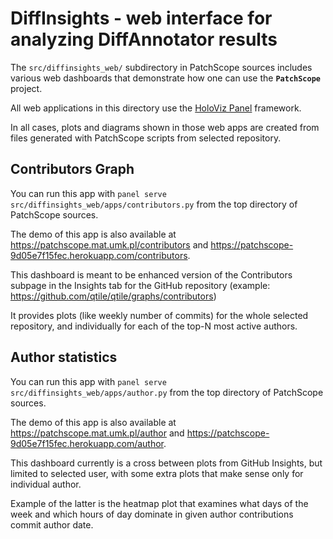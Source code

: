 # DiffInsights - web interface for analyzing DiffAnnotator results

The `src/diffinsights_web/` subdirectory in PatchScope sources
includes various web dashboards that demonstrate
how one can use the **`PatchScope`** project.

All web applications in this directory use
the [HoloViz Panel][Panel] framework.

In all cases, plots and diagrams shown in those web apps
are created from files generated with PatchScope scripts
from selected repository.

[Panel]: https://panel.holoviz.org/ "Panel: The Powerful Data Exploration & Web App Framework for Python"

## Contributors Graph

You can run this app with `panel serve src/diffinsights_web/apps/contributors.py`
from the top directory of PatchScope sources.

The demo of this app is also available at
<https://patchscope.mat.umk.pl/contributors>
and
<https://patchscope-9d05e7f15fec.herokuapp.com/contributors>.

This dashboard is meant to be
enhanced version of the Contributors subpage
in the Insights tab
for the GitHub repository
(example: <https://github.com/qtile/qtile/graphs/contributors>)

It provides plots (like weekly number of commits) for the whole selected repository,
and individually for each of the top-N most active authors.

## Author statistics

You can run this app with `panel serve src/diffinsights_web/apps/author.py`
from the top directory of PatchScope sources.

The demo of this app is also available at
<https://patchscope.mat.umk.pl/author>
and
<https://patchscope-9d05e7f15fec.herokuapp.com/author>.

This dashboard currently is a cross between plots from GitHub Insights,
but limited to selected user, with some extra plots that make sense
only for individual author.

Example of the latter is the heatmap plot that examines
what days of the week and which hours of day dominate
in given author contributions commit author date.
